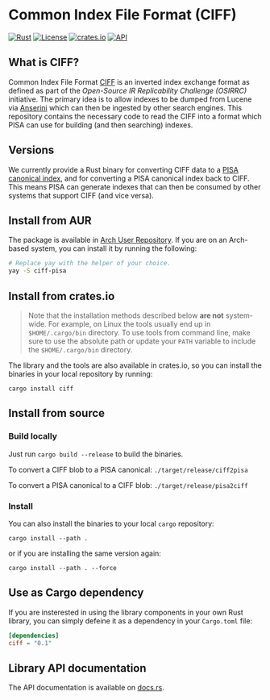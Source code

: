 # Common Index File Format (CIFF)

[![Rust](https://github.com/pisa-engine/ciff/workflows/Rust/badge.svg)](https://github.com/pisa-engine/ciff/actions?query=workflow%3ARust)
[![License](https://img.shields.io/github/license/pisa-engine/ciff)](https://github.com/pisa-engine/ciff/blob/master/LICENSE)
[![crates.io](https://img.shields.io/crates/v/ciff)](https://crates.io/crates/ciff)
[![API](https://docs.rs/ciff/badge.svg)](https://docs.rs/ciff)

## What is CIFF?

Common Index File Format [CIFF](https://github.com/osirrc/ciff/) is an inverted index exchange format as defined as part of the *Open-Source IR Replicability Challenge (OSIRRC)* initiative. The primary idea is to allow indexes to be dumped from Lucene via [Anserini](https://github.com/castorini/anserini) which can then be ingested by other search engines. This repository contains the necessary code to read the CIFF into a format which PISA can use for building (and then searching) indexes.

## Versions
We currently provide a Rust binary for converting CIFF data to a [PISA canonical index](https://pisa.readthedocs.io/en/latest/inverting.html#inverted-index-format), and for converting a PISA canonical index back to CIFF. This means PISA can generate indexes that can then be consumed by other systems that support CIFF (and vice versa).

## Install from AUR

The package is available in [Arch User Repository](https://aur.archlinux.org/packages/ciff-pisa/).
If you are on an Arch-based system, you can install it by running the following:

```bash
# Replace yay with the helper of your choice.
yay -S ciff-pisa
```

## Install from crates.io

> Note that the installation methods described below **are not** system-wide.
> For example, on Linux the tools usually end up in `$HOME/.cargo/bin` directory.
> To use tools from command line, make sure to use the absolute path or update
> your `PATH` variable to include the `$HOME/.cargo/bin` directory.

The library and the tools are also available in crates.io, so you can install the binaries in your local repository by running:

```
cargo install ciff
```

## Install from source

### Build locally

Just run `cargo build --release` to build the binaries. 

To convert a CIFF blob to a PISA canonical:
`./target/release/ciff2pisa`

To convert a PISA canonical to a CIFF blob:
`./target/release/pisa2ciff`

### Install

You can also install the binaries to your local `cargo` repository:

```
cargo install --path .
```

or if you are installing the same version again:

```
cargo install --path . --force
```

## Use as Cargo dependency

If you are insterested in using the library components in your own Rust library, you can simply defeine it as a dependency in your `Cargo.toml` file:

```toml
[dependencies]
ciff = "0.1"
```

## Library API documentation

The API documentation is available on [docs.rs](https://docs.rs/ciff).
